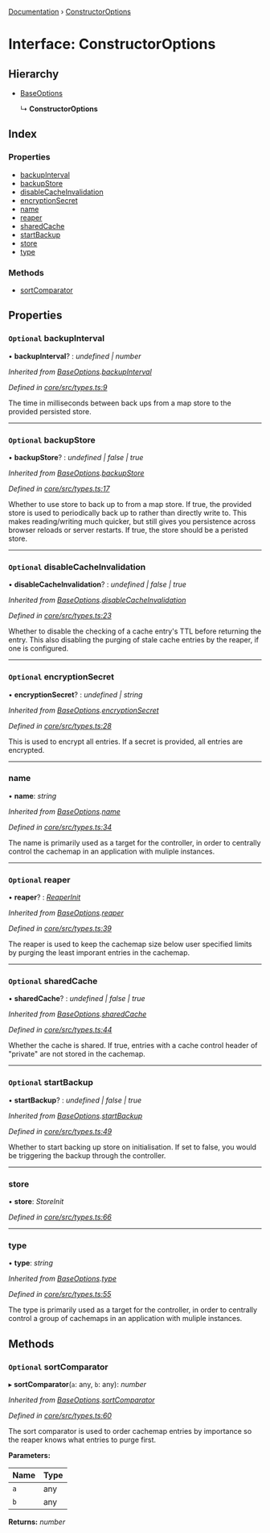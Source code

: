[Documentation](../README.md) › [ConstructorOptions](constructoroptions.md)

# Interface: ConstructorOptions

## Hierarchy

* [BaseOptions](baseoptions.md)

  ↳ **ConstructorOptions**

## Index

### Properties

* [backupInterval](constructoroptions.md#optional-backupinterval)
* [backupStore](constructoroptions.md#optional-backupstore)
* [disableCacheInvalidation](constructoroptions.md#optional-disablecacheinvalidation)
* [encryptionSecret](constructoroptions.md#optional-encryptionsecret)
* [name](constructoroptions.md#name)
* [reaper](constructoroptions.md#optional-reaper)
* [sharedCache](constructoroptions.md#optional-sharedcache)
* [startBackup](constructoroptions.md#optional-startbackup)
* [store](constructoroptions.md#store)
* [type](constructoroptions.md#type)

### Methods

* [sortComparator](constructoroptions.md#optional-sortcomparator)

## Properties

### `Optional` backupInterval

• **backupInterval**? : *undefined | number*

*Inherited from [BaseOptions](baseoptions.md).[backupInterval](baseoptions.md#optional-backupinterval)*

*Defined in [core/src/types.ts:9](https://github.com/badbatch/cachemap/blob/141407d/packages/core/src/types.ts#L9)*

The time in milliseconds between back ups from a map store
to the provided persisted store.

___

### `Optional` backupStore

• **backupStore**? : *undefined | false | true*

*Inherited from [BaseOptions](baseoptions.md).[backupStore](baseoptions.md#optional-backupstore)*

*Defined in [core/src/types.ts:17](https://github.com/badbatch/cachemap/blob/141407d/packages/core/src/types.ts#L17)*

Whether to use store to back up to from a map store. If true,
the provided store is used to periodically back up to rather than
directly write to. This makes reading/writing much quicker, but
still gives you persistence across browser reloads or server
restarts. If true, the store should be a peristed store.

___

### `Optional` disableCacheInvalidation

• **disableCacheInvalidation**? : *undefined | false | true*

*Inherited from [BaseOptions](baseoptions.md).[disableCacheInvalidation](baseoptions.md#optional-disablecacheinvalidation)*

*Defined in [core/src/types.ts:23](https://github.com/badbatch/cachemap/blob/141407d/packages/core/src/types.ts#L23)*

Whether to disable the checking of a cache entry's TTL before
returning the entry. This also disabling the purging of stale
cache entries by the reaper, if one is configured.

___

### `Optional` encryptionSecret

• **encryptionSecret**? : *undefined | string*

*Inherited from [BaseOptions](baseoptions.md).[encryptionSecret](baseoptions.md#optional-encryptionsecret)*

*Defined in [core/src/types.ts:28](https://github.com/badbatch/cachemap/blob/141407d/packages/core/src/types.ts#L28)*

This is used to encrypt all entries. If a secret is provided,
all entries are encrypted.

___

###  name

• **name**: *string*

*Inherited from [BaseOptions](baseoptions.md).[name](baseoptions.md#name)*

*Defined in [core/src/types.ts:34](https://github.com/badbatch/cachemap/blob/141407d/packages/core/src/types.ts#L34)*

The name is primarily used as a target for the controller, in order
to centrally control the cachemap in an application with muliple
instances.

___

### `Optional` reaper

• **reaper**? : *[ReaperInit](../README.md#reaperinit)*

*Inherited from [BaseOptions](baseoptions.md).[reaper](baseoptions.md#optional-reaper)*

*Defined in [core/src/types.ts:39](https://github.com/badbatch/cachemap/blob/141407d/packages/core/src/types.ts#L39)*

The reaper is used to keep the cachemap size below user specified limits
by purging the least imporant entries in the cachemap.

___

### `Optional` sharedCache

• **sharedCache**? : *undefined | false | true*

*Inherited from [BaseOptions](baseoptions.md).[sharedCache](baseoptions.md#optional-sharedcache)*

*Defined in [core/src/types.ts:44](https://github.com/badbatch/cachemap/blob/141407d/packages/core/src/types.ts#L44)*

Whether the cache is shared. If true, entries with a cache control
header of "private" are not stored in the cachemap.

___

### `Optional` startBackup

• **startBackup**? : *undefined | false | true*

*Inherited from [BaseOptions](baseoptions.md).[startBackup](baseoptions.md#optional-startbackup)*

*Defined in [core/src/types.ts:49](https://github.com/badbatch/cachemap/blob/141407d/packages/core/src/types.ts#L49)*

Whether to start backing up store on initialisation. If set to false,
you would be triggering the backup through the controller.

___

###  store

• **store**: *StoreInit*

*Defined in [core/src/types.ts:66](https://github.com/badbatch/cachemap/blob/141407d/packages/core/src/types.ts#L66)*

___

###  type

• **type**: *string*

*Inherited from [BaseOptions](baseoptions.md).[type](baseoptions.md#type)*

*Defined in [core/src/types.ts:55](https://github.com/badbatch/cachemap/blob/141407d/packages/core/src/types.ts#L55)*

The type is primarily used as a target for the controller, in order
to centrally control a group of cachemaps in an application with muliple
instances.

## Methods

### `Optional` sortComparator

▸ **sortComparator**(`a`: any, `b`: any): *number*

*Inherited from [BaseOptions](baseoptions.md).[sortComparator](baseoptions.md#optional-sortcomparator)*

*Defined in [core/src/types.ts:60](https://github.com/badbatch/cachemap/blob/141407d/packages/core/src/types.ts#L60)*

The sort comparator is used to order cachemap entries by importance so the
reaper knows what entries to purge first.

**Parameters:**

Name | Type |
------ | ------ |
`a` | any |
`b` | any |

**Returns:** *number*
